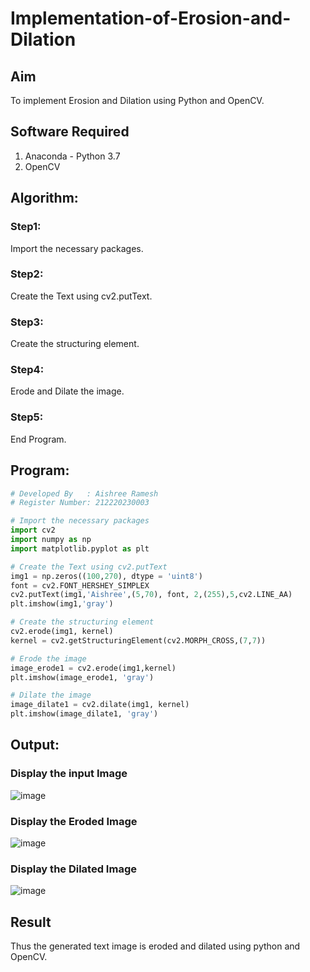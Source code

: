 # Implementation-of-Erosion-and-Dilation
## Aim
To implement Erosion and Dilation using Python and OpenCV.
## Software Required
1. Anaconda - Python 3.7
2. OpenCV
## Algorithm:
### Step1:
Import the necessary packages.
### Step2:
Create the Text using cv2.putText.
### Step3:
Create the structuring element.
### Step4:
Erode and Dilate the image.
### Step5:
End Program.
## Program:
``` Python
# Developed By   : Aishree Ramesh
# Register Number: 212220230003

# Import the necessary packages
import cv2
import numpy as np
import matplotlib.pyplot as plt

# Create the Text using cv2.putText
img1 = np.zeros((100,270), dtype = 'uint8')
font = cv2.FONT_HERSHEY_SIMPLEX
cv2.putText(img1,'Aishree',(5,70), font, 2,(255),5,cv2.LINE_AA)
plt.imshow(img1,'gray')

# Create the structuring element
cv2.erode(img1, kernel)
kernel = cv2.getStructuringElement(cv2.MORPH_CROSS,(7,7))

# Erode the image
image_erode1 = cv2.erode(img1,kernel)
plt.imshow(image_erode1, 'gray')

# Dilate the image
image_dilate1 = cv2.dilate(img1, kernel)
plt.imshow(image_dilate1, 'gray')
```
## Output:
### Display the input Image
![image](https://user-images.githubusercontent.com/70213227/171025645-d3c06a78-fe13-461e-91b8-e88176d53f85.png)
### Display the Eroded Image
![image](https://user-images.githubusercontent.com/70213227/171025695-f7e1f881-5e61-4bfc-9cca-4c65e2aa5b9f.png)
### Display the Dilated Image
![image](https://user-images.githubusercontent.com/70213227/171025732-d5975a9c-df9f-4923-962f-e582023bb084.png)

## Result
Thus the generated text image is eroded and dilated using python and OpenCV.
